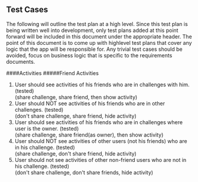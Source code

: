 Test Cases
----------------------------------------
The following will outline the test plan at a high level. Since this test plan
is being written well into development, only test plans added at this point forward
will be included in this document under the appropriate header. The point of this
document is to come up with highlevel test plans that cover any logic that the app
will be responsible for. Any trivial test cases should be avoided, focus on business
logic that is specific to the requirements documents.

####Activities
#####Friend Activities
1. User should see activities of his friends who are in challenges with him. (tested)  
(share challenge, share friend, then show activity)
2. User should NOT see activities of his friends who are in other challenges. (tested)  
(don't share challenge, share friend, hide activity)
3. User should see activities of his friends who are in challenges where user is the owner. (tested)  
(share challenge, share friend(as owner), then show activity)
4. User should NOT see activities of other users (not his friends) who are in his challenge. (tested)  
(share challenge, don't share friend, hide activity)
5. User should not see activities of other non-friend users who are not in his challenge. (tested)  
(don't share challenge, don't share friends, hide activity)

